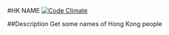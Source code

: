 #HK NAME
[![Code Climate](https://codeclimate.com/github/vampireneo/HKName/badges/gpa.svg)](https://codeclimate.com/github/vampireneo/HKName)

##Description
Get some names of Hong Kong people
